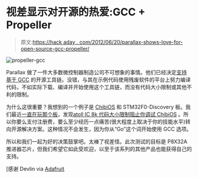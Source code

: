 # 视差显示对开源的热爱:GCC + Propeller

> 原文:[https://hack aday . com/2012/06/20/parallax-shows-love-for-open-source-gcc-propeller/](https://hackaday.com/2012/06/20/parallax-shows-love-for-open-source-gcc-propeller/)

![](../Images/4b6850f64beed5c38d11b05a7e2c3f68.png "propeller-gcc")

Parallax 做了一件大多数微控制器制造公司不可想象的事情。他们已经决定[支持基于 GCC](https://sites.google.com/site/propellergcc/home) 的开源工具链。没错，与其在示例代码使用残废软件的平台上努力编译代码，不如实际下载、编译并开始使用这个工具链，而没有代码大小限制或其他不利的限制。

为什么这很重要？我想到的一个例子是 [ChibiOS](http://chibios.org/dokuwiki/doku.php?id=start) 和 STM32F0-Discovery 板。我们最近[一直在玩那个板](http://hackaday.com/2012/06/17/template-for-building-stm32f0-discovery-project-in-gcc/)，发现[atoll IC 8k 代码大小限制阻止你调试 ChibiOS](http://forum.chibios.org/phpbb/viewtopic.php?f=3&t=333&start=20#p4354) 。所以你要么支付注册费，要么至少经历一点痛苦(很大程度上取决于你的技能水平)转向开源解决方案。这种情况不会发生，因为你从“Go”这个词开始使用 GCC 选项。

所以和我们一起为好的决策鼓掌吧。太棒了视差怪。此次测试的目标是 P8X32A 推进器芯片，但我们希望它如此受欢迎，以至于该系列的其他产品也能获得自己的支持。

[感谢 Devlin via [Adafruit](http://www.adafruit.com/blog/2012/06/19/parallax-releases-propeller-gcc-beta/)